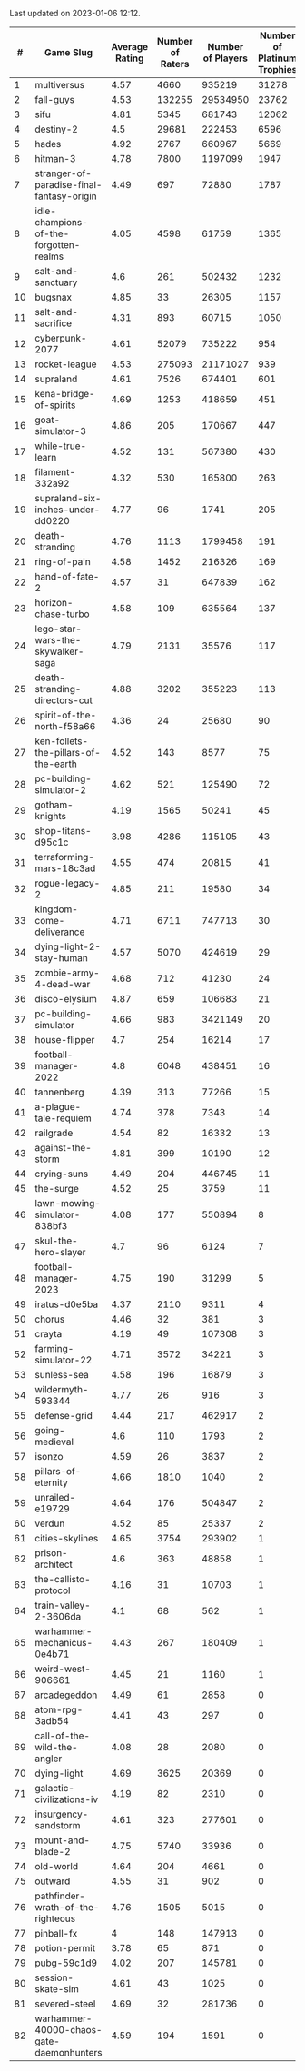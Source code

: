 Last updated on 2023-01-06 12:12.


|#|Game Slug|Average Rating|Number of Raters|Number of Players|Number of Platinum Trophies|Max Rarity (%)|
|---|---|---|---|---|---|---|
|1|multiversus|4.57|4660|935219|31278|76|
|2|fall-guys|4.53|132255|29534950|23762|8|
|3|sifu|4.81|5345|681743|12062|96|
|4|destiny-2|4.5|29681|222453|6596|94|
|5|hades|4.92|2767|660967|5669|89|
|6|hitman-3|4.78|7800|1197099|1947|47|
|7|stranger-of-paradise-final-fantasy-origin|4.49|697|72880|1787|98|
|8|idle-champions-of-the-forgotten-realms|4.05|4598|61759|1365|2|
|9|salt-and-sanctuary|4.6|261|502432|1232|83|
|10|bugsnax|4.85|33|26305|1157|97|
|11|salt-and-sacrifice|4.31|893|60715|1050|91|
|12|cyberpunk-2077|4.61|52079|735222|954|65|
|13|rocket-league|4.53|275093|21171027|939|77|
|14|supraland|4.61|7526|674401|601|99|
|15|kena-bridge-of-spirits|4.69|1253|418659|451|94|
|16|goat-simulator-3|4.86|205|170667|447|91|
|17|while-true-learn|4.52|131|567380|430|93|
|18|filament-332a92|4.32|530|165800|263|93|
|19|supraland-six-inches-under-dd0220|4.77|96|1741|205|99|
|20|death-stranding|4.76|1113|1799458|191|91|
|21|ring-of-pain|4.58|1452|216326|169|96|
|22|hand-of-fate-2|4.57|31|647839|162|72|
|23|horizon-chase-turbo|4.58|109|635564|137|88|
|24|lego-star-wars-the-skywalker-saga|4.79|2131|35576|117|97|
|25|death-stranding-directors-cut|4.88|3202|355223|113|90|
|26|spirit-of-the-north-f58a66|4.36|24|25680|90|64|
|27|ken-follets-the-pillars-of-the-earth|4.52|143|8577|75|45|
|28|pc-building-simulator-2|4.62|521|125490|72|74|
|29|gotham-knights|4.19|1565|50241|45|24|
|30|shop-titans-d95c1c|3.98|4286|115105|43|97|
|31|terraforming-mars-18c3ad|4.55|474|20815|41|46|
|32|rogue-legacy-2|4.85|211|19580|34|3|
|33|kingdom-come-deliverance|4.71|6711|747713|30|30|
|34|dying-light-2-stay-human|4.57|5070|424619|29|6|
|35|zombie-army-4-dead-war|4.68|712|41230|24|67|
|36|disco-elysium|4.87|659|106683|21|28|
|37|pc-building-simulator|4.66|983|3421149|20|48|
|38|house-flipper|4.7|254|16214|17|94|
|39|football-manager-2022|4.8|6048|438451|16|49|
|40|tannenberg|4.39|313|77266|15|88|
|41|a-plague-tale-requiem|4.74|378|7343|14|91|
|42|railgrade|4.54|82|16332|13|98|
|43|against-the-storm|4.81|399|10190|12|35|
|44|crying-suns|4.49|204|446745|11|66|
|45|the-surge|4.52|25|3759|11|94|
|46|lawn-mowing-simulator-838bf3|4.08|177|550894|8|85|
|47|skul-the-hero-slayer|4.7|96|6124|7|96|
|48|football-manager-2023|4.75|190|31299|5|80|
|49|iratus-d0e5ba|4.37|2110|9311|4|85|
|50|chorus|4.46|32|381|3|86|
|51|crayta|4.19|49|107308|3|23|
|52|farming-simulator-22|4.71|3572|34221|3|77|
|53|sunless-sea|4.58|196|16879|3|36|
|54|wildermyth-593344|4.77|26|916|3|14|
|55|defense-grid|4.44|217|462917|2|80|
|56|going-medieval|4.6|110|1793|2|66|
|57|isonzo|4.59|26|3837|2|58|
|58|pillars-of-eternity|4.66|1810|1040|2|81|
|59|unrailed-e19729|4.64|176|504847|2|8|
|60|verdun|4.52|85|25337|2|76|
|61|cities-skylines|4.65|3754|293902|1|72|
|62|prison-architect|4.6|363|48858|1|30|
|63|the-callisto-protocol|4.16|31|10703|1|93|
|64|train-valley-2-3606da|4.1|68|562|1|89|
|65|warhammer-mechanicus-0e4b71|4.43|267|180409|1|25|
|66|weird-west-906661|4.45|21|1160|1|85|
|67|arcadegeddon|4.49|61|2858|0|91|
|68|atom-rpg-3adb54|4.41|43|297|0|97|
|69|call-of-the-wild-the-angler|4.08|28|2080|0|59|
|70|dying-light|4.69|3625|20369|0|95|
|71|galactic-civilizations-iv|4.19|82|2310|0|79|
|72|insurgency-sandstorm|4.61|323|277601|0|6|
|73|mount-and-blade-2|4.75|5740|33936|0|23|
|74|old-world|4.64|204|4661|0|83|
|75|outward|4.55|31|902|0|72|
|76|pathfinder-wrath-of-the-righteous|4.76|1505|5015|0|49|
|77|pinball-fx|4|148|147913|0|85|
|78|potion-permit|3.78|65|871|0|98|
|79|pubg-59c1d9|4.02|207|145781|0|73|
|80|session-skate-sim|4.61|43|1025|0|26|
|81|severed-steel|4.69|32|281736|0|0.7|
|82|warhammer-40000-chaos-gate-daemonhunters|4.59|194|1591|0|75|
